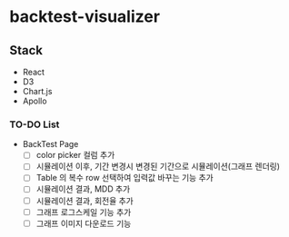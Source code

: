 # backtest-visualizer

## Stack

- React
- D3
- Chart.js
- Apollo

### TO-DO List

- BackTest Page
  - [ ] color picker 컬럼 추가
  - [ ] 시뮬레이션 이후, 기간 변경시 변경된 기간으로 시뮬레이션(그래프 렌더링)
  - [ ] Table 의 복수 row 선택하여 입력값 바꾸는 기능 추가
  - [ ] 시뮬레이션 결과, MDD 추가
  - [ ] 시뮬레이션 결과, 회전율 추가
  - [ ] 그래프 로그스케일 기능 추가
  - [ ] 그래프 이미지 다운로드 기능